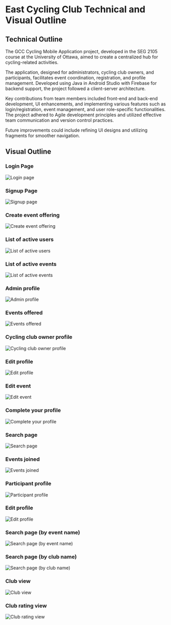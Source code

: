 # East Cycling Club Technical and Visual Outline

## Technical Outline

The GCC Cycling Mobile Application project, developed in the SEG 2105 course at the University of Ottawa, aimed to create a centralized hub for cycling-related activities.

The application, designed for administrators, cycling club owners, and participants, facilitates event coordination, registration, and profile management. Developed using Java in Android Studio with Firebase for backend support, the project followed a client-server architecture.

Key contributions from team members included front-end and back-end development, UI enhancements, and implementing various features such as login/registration, event management, and user role-specific functionalities. The project adhered to Agile development principles and utilized effective team communication and version control practices.

Future improvements could include refining UI designs and utilizing fragments for smoother navigation.

## Visual Outline

### Login Page

![Login page](East%20Cycling%20Club/Screenshot%202024-05-31%20223722.png)

### Signup Page

![Signup page](East%20Cycling%20Club/Screenshot%202024-05-31%20223742.png)

### Create event offering

![Create event offering](East%20Cycling%20Club/Screenshot%202024-05-31%20223750.png)

### List of active users

![List of active users](East%20Cycling%20Club/Screenshot%202024-05-31%20223756.png)

### List of active events

![List of active events](East%20Cycling%20Club/Screenshot%202024-05-31%20223802.png)

### Admin profile

![Admin profile](East%20Cycling%20Club/Screenshot%202024-05-31%20223809.png)

### Events offered

![Events offered](East%20Cycling%20Club/Screenshot%202024-05-31%20223814.png)

### Cycling club owner profile

![Cycling club owner profile](East%20Cycling%20Club/Screenshot%202024-05-31%20223817.png)

### Edit profile

![Edit profile](East%20Cycling%20Club/Screenshot%202024-05-31%20223823.png)

### Edit event

![Edit event](East%20Cycling%20Club/Screenshot%202024-05-31%20223829.png)

### Complete your profile

![Complete your profile](East%20Cycling%20Club/Screenshot%202024-05-31%20223835.png)

### Search page

![Search page](East%20Cycling%20Club/Screenshot%202024-05-31%20223840.png)

### Events joined

![Events joined](East%20Cycling%20Club/Screenshot%202024-05-31%20223844.png)

### Participant profile

![Participant profile](East%20Cycling%20Club/Screenshot%202024-05-31%20223848.png)

### Edit profile

![Edit profile](East%20Cycling%20Club/Screenshot%202024-05-31%20223855.png)

### Search page (by event name)

![Search page (by event name)](East%20Cycling%20Club/Screenshot%202024-05-31%20223906.png)

### Search page (by club name)

![Search page (by club name)](East%20Cycling%20Club/Screenshot%202024-05-31%20223909.png)

### Club view

![Club view](East%20Cycling%20Club/Screenshot%202024-05-31%20223914.png)

### Club rating view

![Club rating view](East%20Cycling%20Club/Screenshot%202024-05-31%20223919.png)